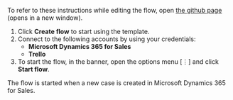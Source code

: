 To refer to these instructions while editing the flow, open [the github page](https://github.com/ot4i/app-connect-templates/tree/master/resources/markdown/Create%20a%20new%20Trello%20card%20when%20a%20new%20case%20is%20created%20in%20Microsoft%20Dynamics_instructions.md) (opens in a new window).

1.	Click **Create flow** to start using the template.
2.	Connect to the following accounts by using your credentials:
    -	**Microsoft Dynamics 365 for Sales** 
    - **Trello**
3.	To start the flow, in the banner, open the options menu [⋮] and click **Start flow**.

The flow is started when a new case is created in Microsoft Dynamics 365 for Sales.
